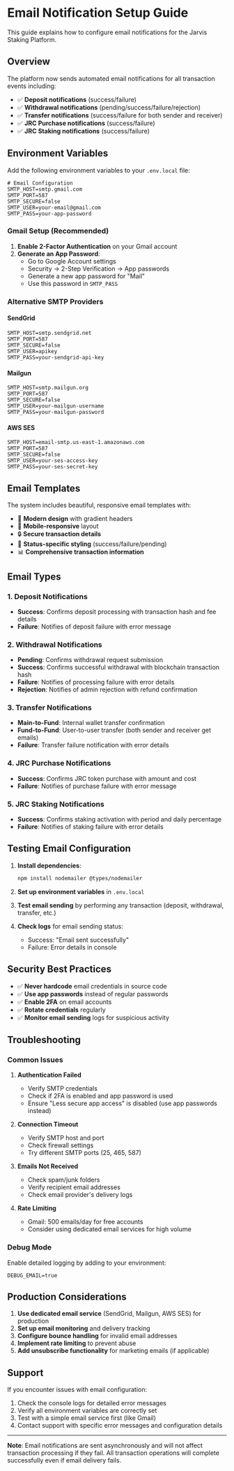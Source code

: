 # Email Notification Setup Guide

This guide explains how to configure email notifications for the Jarvis Staking Platform.

## Overview

The platform now sends automated email notifications for all transaction events including:
- ✅ **Deposit notifications** (success/failure)
- ✅ **Withdrawal notifications** (pending/success/failure/rejection)
- ✅ **Transfer notifications** (success/failure for both sender and receiver)
- ✅ **JRC Purchase notifications** (success/failure)
- ✅ **JRC Staking notifications** (success/failure)

## Environment Variables

Add the following environment variables to your `.env.local` file:

```env
# Email Configuration
SMTP_HOST=smtp.gmail.com
SMTP_PORT=587
SMTP_SECURE=false
SMTP_USER=your-email@gmail.com
SMTP_PASS=your-app-password
```

### Gmail Setup (Recommended)

1. **Enable 2-Factor Authentication** on your Gmail account
2. **Generate an App Password**:
   - Go to Google Account settings
   - Security → 2-Step Verification → App passwords
   - Generate a new app password for "Mail"
   - Use this password in `SMTP_PASS`

### Alternative SMTP Providers

#### SendGrid
```env
SMTP_HOST=smtp.sendgrid.net
SMTP_PORT=587
SMTP_SECURE=false
SMTP_USER=apikey
SMTP_PASS=your-sendgrid-api-key
```

#### Mailgun
```env
SMTP_HOST=smtp.mailgun.org
SMTP_PORT=587
SMTP_SECURE=false
SMTP_USER=your-mailgun-username
SMTP_PASS=your-mailgun-password
```

#### AWS SES
```env
SMTP_HOST=email-smtp.us-east-1.amazonaws.com
SMTP_PORT=587
SMTP_SECURE=false
SMTP_USER=your-ses-access-key
SMTP_PASS=your-ses-secret-key
```

## Email Templates

The system includes beautiful, responsive email templates with:
- 🎨 **Modern design** with gradient headers
- 📱 **Mobile-responsive** layout
- 🔒 **Secure transaction details**
- 🎯 **Status-specific styling** (success/failure/pending)
- 📊 **Comprehensive transaction information**

## Email Types

### 1. Deposit Notifications
- **Success**: Confirms deposit processing with transaction hash and fee details
- **Failure**: Notifies of deposit failure with error message

### 2. Withdrawal Notifications
- **Pending**: Confirms withdrawal request submission
- **Success**: Confirms successful withdrawal with blockchain transaction hash
- **Failure**: Notifies of processing failure with error details
- **Rejection**: Notifies of admin rejection with refund confirmation

### 3. Transfer Notifications
- **Main-to-Fund**: Internal wallet transfer confirmation
- **Fund-to-Fund**: User-to-user transfer (both sender and receiver get emails)
- **Failure**: Transfer failure notification with error details

### 4. JRC Purchase Notifications
- **Success**: Confirms JRC token purchase with amount and cost
- **Failure**: Notifies of purchase failure with error message

### 5. JRC Staking Notifications
- **Success**: Confirms staking activation with period and daily percentage
- **Failure**: Notifies of staking failure with error details

## Testing Email Configuration

1. **Install dependencies**:
   ```bash
   npm install nodemailer @types/nodemailer
   ```

2. **Set up environment variables** in `.env.local`

3. **Test email sending** by performing any transaction (deposit, withdrawal, transfer, etc.)

4. **Check logs** for email sending status:
   - Success: "Email sent successfully"
   - Failure: Error details in console

## Security Best Practices

- ✅ **Never hardcode** email credentials in source code
- ✅ **Use app passwords** instead of regular passwords
- ✅ **Enable 2FA** on email accounts
- ✅ **Rotate credentials** regularly
- ✅ **Monitor email sending** logs for suspicious activity

## Troubleshooting

### Common Issues

1. **Authentication Failed**
   - Verify SMTP credentials
   - Check if 2FA is enabled and app password is used
   - Ensure "Less secure app access" is disabled (use app passwords instead)

2. **Connection Timeout**
   - Verify SMTP host and port
   - Check firewall settings
   - Try different SMTP ports (25, 465, 587)

3. **Emails Not Received**
   - Check spam/junk folders
   - Verify recipient email addresses
   - Check email provider's delivery logs

4. **Rate Limiting**
   - Gmail: 500 emails/day for free accounts
   - Consider using dedicated email services for high volume

### Debug Mode

Enable detailed logging by adding to your environment:
```env
DEBUG_EMAIL=true
```

## Production Considerations

1. **Use dedicated email service** (SendGrid, Mailgun, AWS SES) for production
2. **Set up email monitoring** and delivery tracking
3. **Configure bounce handling** for invalid email addresses
4. **Implement rate limiting** to prevent abuse
5. **Add unsubscribe functionality** for marketing emails (if applicable)

## Support

If you encounter issues with email configuration:
1. Check the console logs for detailed error messages
2. Verify all environment variables are correctly set
3. Test with a simple email service first (like Gmail)
4. Contact support with specific error messages and configuration details

---

**Note**: Email notifications are sent asynchronously and will not affect transaction processing if they fail. All transaction operations will complete successfully even if email delivery fails.

